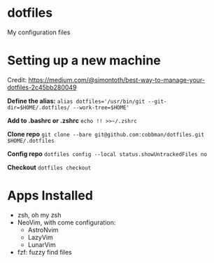 # dotfiles

My configuration files

# Setting up a new machine

Credit: https://medium.com/@simontoth/best-way-to-manage-your-dotfiles-2c45bb280049

**Define the alias:**
`alias dotfiles='/usr/bin/git --git-dir=$HOME/.dotfiles/ --work-tree=$HOME'`

**Add to .bashrc or .zshrc**
`echo !! >>~/.zshrc`

**Clone repo**
`git clone --bare git@github.com:cobbman/dotfiles.git $HOME/.dotfiles`

**Config repo**
`dotfiles config --local status.showUntrackedFiles no`

**Checkout**
`dotfiles checkout`

# Apps Installed

- zsh, oh my zsh
- NeoVim, with come configuration:
  - AstroNvim
  - LazyVim
  - LunarVim
- fzf: fuzzy find files

